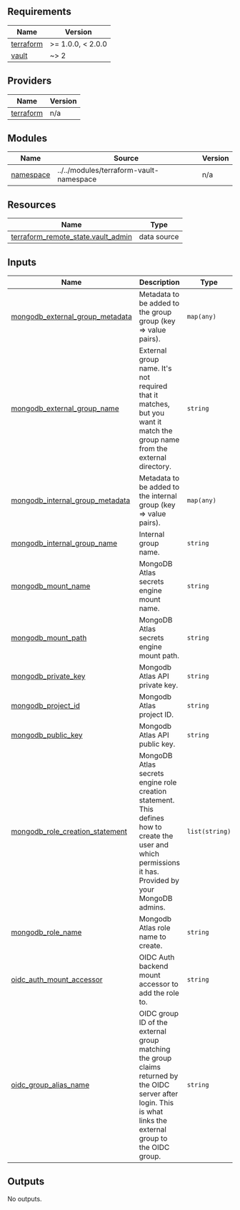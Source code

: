 ## Requirements

| Name | Version |
|------|---------|
| <a name="requirement_terraform"></a> [terraform](#requirement\_terraform) | >= 1.0.0, < 2.0.0 |
| <a name="requirement_vault"></a> [vault](#requirement\_vault) | ~> 2 |

## Providers

| Name | Version |
|------|---------|
| <a name="provider_terraform"></a> [terraform](#provider\_terraform) | n/a |

## Modules

| Name | Source | Version |
|------|--------|---------|
| <a name="module_namespace"></a> [namespace](#module\_namespace) | ../../modules/terraform-vault-namespace | n/a |

## Resources

| Name | Type |
|------|------|
| [terraform_remote_state.vault_admin](https://registry.terraform.io/providers/hashicorp/terraform/latest/docs/data-sources/remote_state) | data source |

## Inputs

| Name | Description | Type | Default | Required |
|------|-------------|------|---------|:--------:|
| <a name="input_mongodb_external_group_metadata"></a> [mongodb\_external\_group\_metadata](#input\_mongodb\_external\_group\_metadata) | Metadata to be added to the group group (key => value pairs). | `map(any)` | `{}` | no |
| <a name="input_mongodb_external_group_name"></a> [mongodb\_external\_group\_name](#input\_mongodb\_external\_group\_name) | External group name. It's not required that it matches, but you want it match the group name from the external directory. | `string` | n/a | yes |
| <a name="input_mongodb_internal_group_metadata"></a> [mongodb\_internal\_group\_metadata](#input\_mongodb\_internal\_group\_metadata) | Metadata to be added to the internal group (key => value pairs). | `map(any)` | `{}` | no |
| <a name="input_mongodb_internal_group_name"></a> [mongodb\_internal\_group\_name](#input\_mongodb\_internal\_group\_name) | Internal group name. | `string` | n/a | yes |
| <a name="input_mongodb_mount_name"></a> [mongodb\_mount\_name](#input\_mongodb\_mount\_name) | MongoDB Atlas secrets engine mount name. | `string` | `"mongodb"` | no |
| <a name="input_mongodb_mount_path"></a> [mongodb\_mount\_path](#input\_mongodb\_mount\_path) | MongoDB Atlas secrets engine mount path. | `string` | `"mongodb"` | no |
| <a name="input_mongodb_private_key"></a> [mongodb\_private\_key](#input\_mongodb\_private\_key) | Mongodb Atlas API private key. | `string` | n/a | yes |
| <a name="input_mongodb_project_id"></a> [mongodb\_project\_id](#input\_mongodb\_project\_id) | Mongodb Atlas project ID. | `string` | n/a | yes |
| <a name="input_mongodb_public_key"></a> [mongodb\_public\_key](#input\_mongodb\_public\_key) | Mongodb Atlas API public key. | `string` | n/a | yes |
| <a name="input_mongodb_role_creation_statement"></a> [mongodb\_role\_creation\_statement](#input\_mongodb\_role\_creation\_statement) | MongoDB Atlas secrets engine role creation statement. This defines how to create the user and which permissions it has. Provided by your MongoDB admins. | `list(string)` | n/a | yes |
| <a name="input_mongodb_role_name"></a> [mongodb\_role\_name](#input\_mongodb\_role\_name) | Mongodb Atlas role name to create. | `string` | `"mongodb"` | no |
| <a name="input_oidc_auth_mount_accessor"></a> [oidc\_auth\_mount\_accessor](#input\_oidc\_auth\_mount\_accessor) | OIDC Auth backend mount accessor to add the role to. | `string` | n/a | yes |
| <a name="input_oidc_group_alias_name"></a> [oidc\_group\_alias\_name](#input\_oidc\_group\_alias\_name) | OIDC group ID of the external group matching the group claims returned by the OIDC server after login. This is what links the external group to the OIDC group. | `string` | n/a | yes |

## Outputs

No outputs.
